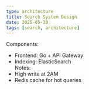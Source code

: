 ```yaml
---
type: architecture
title: Search System Design
date: 2025-05-30
tags: [search, architecture]
---
```


Components:
- Frontend: Go + API Gateway  
- Indexing: ElasticSearch  
Notes:
- High write at 2AM
- Redis cache for hot queries
